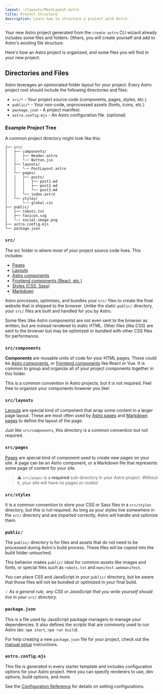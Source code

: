 ```yaml
---
layout: ~/layouts/MainLayout.astro
title: Project Structure
description: Learn how to structure a project with Astro.
---
```


Your new Astro project generated from the `create-astro` CLI wizard already includes some files and folders. Others, you will create yourself and add to Astro's existing file structure.

Here's how an Astro project is organized, and some files you will find in your new project.

## Directories and Files

Astro leverages an opinionated folder layout for your project. Every Astro project root should include the following directories and files:

- `src/*` - Your project source code (components, pages, styles, etc.)
- `public/*` - Your non-code, unprocessed assets (fonts, icons, etc.)
- `package.json` - A project manifest.
- `astro.config.mjs` - An Astro configuration file. (optional)

### Example Project Tree

A common project directory might look like this:

```
├── src/
│   ├── components/
│   │   ├── Header.astro
│   │   └-─ Button.jsx
│   ├── layouts/
│   │   └-─ PostLayout.astro
│   └── pages/
│   │   ├── posts/
│   │   │   ├── post1.md
│   │   │   ├── post2.md
│   │   │   └── post3.md
│   │   └── index.astro
│   └── styles/
│       └-─ global.css
├── public/
│   ├── robots.txt
│   ├── favicon.svg
│   └-─ social-image.png
├── astro.config.mjs
└── package.json

```

### `src/`

The src folder is where most of your project source code lives. This includes:

- [Pages](/en/core-concepts/astro-pages)
- [Layouts](/en/core-concepts/layouts)
- [Astro components](/en/core-concepts/astro-components)
- [Frontend components (React, etc.)](/en/core-concepts/framework-components)
- [Styles (CSS, Sass)](/en/guides/styling)
- [Markdown](/en/guides/markdown-content)

Astro processes, optimizes, and bundles your `src/` files to create the final website that is shipped to the browser.  Unlike the static `public/` directory, your `src/` files are built and handled for you by Astro.

Some files (like Astro components) are not even sent to the browser as written, but are instead rendered to static HTML. Other files (like CSS) are sent to the browser but may be optimized or bundled with other CSS files for performance.

### `src/components`

**Components** are reusable units of code for your HTML pages. These could be [Astro components](/en/core-concepts/astro-components), or [Frontend components](/en/core-concepts/framework-components) like React or Vue.  It is common to group and organize all of your project components together in this folder.

This is a common convention in Astro projects, but it is not required. Feel free to organize your components however you like!

### `src/layouts`

[Layouts](/en/core-concepts/layouts) are special kind of component that wrap some content in a larger page layout. These are most often used by [Astro pages](/en/core-concepts/astro-pages) and [Markdown pages](/en/guides/markdown-content) to define the layout of the page.

Just like `src/components`, this directory is a common convention but not required.

### `src/pages`

[Pages](/en/core-concepts/astro-pages) are special kind of component used to create new pages on your site. A page can be an Astro component, or a Markdown file that represents some page of content for your site.

> ⚠️  `src/pages` is a **required** sub-directory in your Astro project. Without it, your site will have no pages or routes!

### `src/styles`

It is a common convention to store your CSS or Sass files in a `src/styles` directory, but this is not required. As long as your styles live somewhere in the `src/` directory and are imported correctly, Astro will handle and optimize them.

### `public/`

The `public/` directory is for files and assets that do not need to be processed during Astro's build process. These files will be copied into the build folder untouched.

This behavior makes `public/` ideal for common assets like images and fonts, or special files such as `robots.txt` and `manifest.webmanifest`.

You can place CSS and JavaScript in your `public/` directory, but be aware that those files will not be bundled or optimized in your final build.

 💡 *As a general rule, any CSS or JavaScript that you write yourself should live in your `src/` directory.*

### `package.json`

This is a file used by JavaScript package managers to manage your dependencies. It also defines the scripts that are commonly used to run Astro (ex: `npm start`, `npm run build`).

For help creating a new `package.json` file for your project, check out the [manual setup](/en/guides/manual-setup) instructions.

### `astro.config.mjs`

This file is generated in every starter template and includes configuration options for your Astro project. Here you can specify renderers to use, dev options, build options, and more.

See the [Configuration Reference](https://docs.astro.build/en/reference/configuration-reference/#article) for details on setting configurations.

